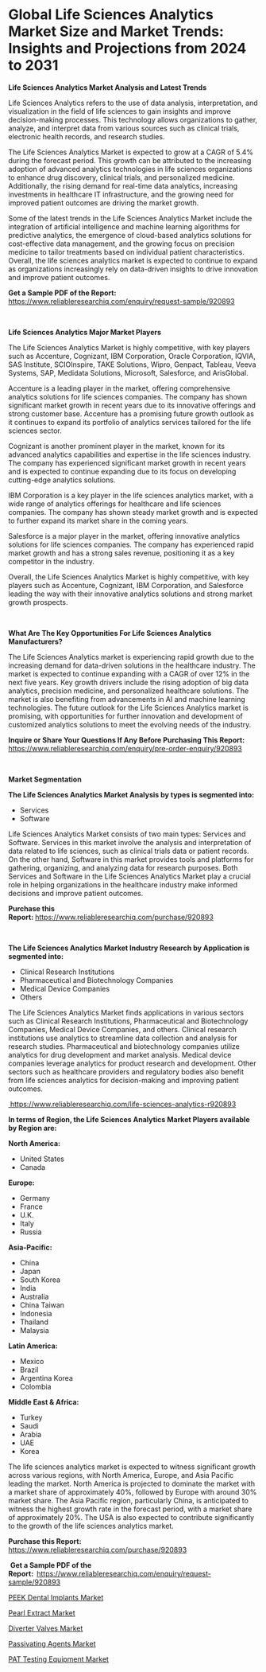 <p><h1>Global Life Sciences Analytics Market Size and Market Trends: Insights and Projections from 2024 to 2031</h1></p><p><strong>Life Sciences Analytics Market Analysis and Latest Trends</strong></p>
<p><p>Life Sciences Analytics refers to the use of data analysis, interpretation, and visualization in the field of life sciences to gain insights and improve decision-making processes. This technology allows organizations to gather, analyze, and interpret data from various sources such as clinical trials, electronic health records, and research studies.</p><p>The Life Sciences Analytics Market is expected to grow at a CAGR of 5.4% during the forecast period. This growth can be attributed to the increasing adoption of advanced analytics technologies in life sciences organizations to enhance drug discovery, clinical trials, and personalized medicine. Additionally, the rising demand for real-time data analytics, increasing investments in healthcare IT infrastructure, and the growing need for improved patient outcomes are driving the market growth.</p><p>Some of the latest trends in the Life Sciences Analytics Market include the integration of artificial intelligence and machine learning algorithms for predictive analytics, the emergence of cloud-based analytics solutions for cost-effective data management, and the growing focus on precision medicine to tailor treatments based on individual patient characteristics. Overall, the life sciences analytics market is expected to continue to expand as organizations increasingly rely on data-driven insights to drive innovation and improve patient outcomes.</p></p>
<p><strong>Get a Sample PDF of the Report:&nbsp;</strong> <a href="https://www.reliableresearchiq.com/enquiry/request-sample/920893">https://www.reliableresearchiq.com/enquiry/request-sample/920893</a></p>
<p>&nbsp;</p>
<p><strong>Life Sciences Analytics Major Market Players</strong></p>
<p><p>The Life Sciences Analytics Market is highly competitive, with key players such as Accenture, Cognizant, IBM Corporation, Oracle Corporation, IQVIA, SAS Institute, SCIOInspire, TAKE Solutions, Wipro, Genpact, Tableau, Veeva Systems, SAP, Medidata Solutions, Microsoft, Salesforce, and ArisGlobal.</p><p>Accenture is a leading player in the market, offering comprehensive analytics solutions for life sciences companies. The company has shown significant market growth in recent years due to its innovative offerings and strong customer base. Accenture has a promising future growth outlook as it continues to expand its portfolio of analytics services tailored for the life sciences sector.</p><p>Cognizant is another prominent player in the market, known for its advanced analytics capabilities and expertise in the life sciences industry. The company has experienced significant market growth in recent years and is expected to continue expanding due to its focus on developing cutting-edge analytics solutions.</p><p>IBM Corporation is a key player in the life sciences analytics market, with a wide range of analytics offerings for healthcare and life sciences companies. The company has shown steady market growth and is expected to further expand its market share in the coming years.</p><p>Salesforce is a major player in the market, offering innovative analytics solutions for life sciences companies. The company has experienced rapid market growth and has a strong sales revenue, positioning it as a key competitor in the industry.</p><p>Overall, the Life Sciences Analytics Market is highly competitive, with key players such as Accenture, Cognizant, IBM Corporation, and Salesforce leading the way with their innovative analytics solutions and strong market growth prospects.</p></p>
<p>&nbsp;</p>
<p><strong>What Are The Key Opportunities For Life Sciences Analytics Manufacturers?</strong></p>
<p><p>The Life Sciences Analytics market is experiencing rapid growth due to the increasing demand for data-driven solutions in the healthcare industry. The market is expected to continue expanding with a CAGR of over 12% in the next five years. Key growth drivers include the rising adoption of big data analytics, precision medicine, and personalized healthcare solutions. The market is also benefiting from advancements in AI and machine learning technologies. The future outlook for the Life Sciences Analytics market is promising, with opportunities for further innovation and development of customized analytics solutions to meet the evolving needs of the industry.</p></p>
<p><strong>Inquire or Share Your Questions If Any Before Purchasing This Report:</strong> <a href="https://www.reliableresearchiq.com/enquiry/pre-order-enquiry/920893">https://www.reliableresearchiq.com/enquiry/pre-order-enquiry/920893</a></p>
<p>&nbsp;</p>
<p><strong>Market Segmentation</strong></p>
<p><strong>The Life Sciences Analytics Market Analysis by types is segmented into:</strong></p>
<p><ul><li>Services</li><li>Software</li></ul></p>
<p><p>Life Sciences Analytics Market consists of two main types: Services and Software. Services in this market involve the analysis and interpretation of data related to life sciences, such as clinical trials data or patient records. On the other hand, Software in this market provides tools and platforms for gathering, organizing, and analyzing data for research purposes. Both Services and Software in the Life Sciences Analytics Market play a crucial role in helping organizations in the healthcare industry make informed decisions and improve patient outcomes.</p></p>
<p><strong>Purchase this Report:&nbsp;</strong><a href="https://www.reliableresearchiq.com/purchase/920893">https://www.reliableresearchiq.com/purchase/920893</a></p>
<p>&nbsp;</p>
<p><strong>The Life Sciences Analytics Market Industry Research by Application is segmented into:</strong></p>
<p><ul><li>Clinical Research Institutions</li><li>Pharmaceutical and Biotechnology Companies</li><li>Medical Device Companies</li><li>Others</li></ul></p>
<p><p>The Life Sciences Analytics Market finds applications in various sectors such as Clinical Research Institutions, Pharmaceutical and Biotechnology Companies, Medical Device Companies, and others. Clinical research institutions use analytics to streamline data collection and analysis for research studies. Pharmaceutical and biotechnology companies utilize analytics for drug development and market analysis. Medical device companies leverage analytics for product research and development. Other sectors such as healthcare providers and regulatory bodies also benefit from life sciences analytics for decision-making and improving patient outcomes.</p></p>
<p><a href="https://www.reliableresearchiq.com/life-sciences-analytics-r920893">&nbsp;https://www.reliableresearchiq.com/life-sciences-analytics-r920893</a></p>
<p><strong>In terms of Region, the Life Sciences Analytics Market Players available by Region are:</strong></p>
<p>
    <p> <strong> North America: </strong>
        <ul>
            <li>United States</li>
            <li>Canada</li>
        </ul>
        </p> 
    <p> <strong> Europe: </strong>
        <ul>
            <li>Germany</li>
            <li>France</li>
            <li>U.K.</li>
            <li>Italy</li>
            <li>Russia</li>
        </ul>
        </p> 
    <p> <strong> Asia-Pacific: </strong>
        <ul>
            <li>China</li>
            <li>Japan</li>
            <li>South Korea</li>
            <li>India</li>
            <li>Australia</li>
            <li>China Taiwan</li>
            <li>Indonesia</li>
            <li>Thailand</li>
            <li>Malaysia</li>
        </ul>
        </p> 
    <p> <strong> Latin America: </strong>
        <ul>
            <li>Mexico</li>
            <li>Brazil</li>
            <li>Argentina Korea</li>
            <li>Colombia</li>
        </ul>
        </p> 
    <p> <strong> Middle East & Africa: </strong>
        <ul>
            <li>Turkey</li>
            <li>Saudi</li>
            <li>Arabia</li>
            <li>UAE</li>
            <li>Korea</li>
        </ul>
    </p>
    </p>
<p><p>The life sciences analytics market is expected to witness significant growth across various regions, with North America, Europe, and Asia Pacific leading the market. North America is projected to dominate the market with a market share of approximately 40%, followed by Europe with around 30% market share. The Asia Pacific region, particularly China, is anticipated to witness the highest growth rate in the forecast period, with a market share of approximately 20%. The USA is also expected to contribute significantly to the growth of the life sciences analytics market.</p></p>
<p><strong>Purchase this Report: </strong><a href="https://www.reliableresearchiq.com/purchase/920893">https://www.reliableresearchiq.com/purchase/920893</a></p>
<p>&nbsp;<strong>Get a Sample PDF of the Report:&nbsp;&nbsp;</strong><a href="https://www.reliableresearchiq.com/enquiry/request-sample/920893">https://www.reliableresearchiq.com/enquiry/request-sample/920893</a></p>
<p><strong></strong></p>
<p><p><a href="https://github.com/arionmp/Market-Research-Report-List-4/blob/main/peek-dental-implants-market.md">PEEK Dental Implants Market</a></p><p><a href="https://github.com/markusgodoy/Market-Research-Report-List-4/blob/main/pearl-extract-market.md">Pearl Extract Market</a></p><p><a href="https://medium.com/@sofyanbudiaman1_67863/diverter-valves-market-share-market-analysis-growth-trends-forecasts-for-period-from-2024-4b083abbfc05">Diverter Valves Market</a></p><p><a href="https://github.com/vimar16th/Market-Research-Report-List-6/blob/main/passivating-agents-market.md">Passivating Agents Market</a></p><p><a href="https://github.com/luckyshygirl/Market-Research-Report-List-6/blob/main/pat-testing-equipment-market.md">PAT Testing Equipment Market</a></p></p>